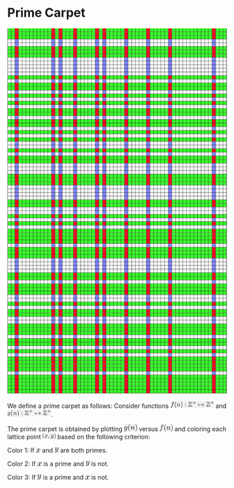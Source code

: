 Prime Carpet
============

<img style="float: middle" src="https://raw.githubusercontent.com/sivaramambikasaran/PrimeCarpet/master/images/PC8.png" />

We define a prime carpet as follows: Consider functions <img style="float: middle" src="https://raw.githubusercontent.com/sivaramambikasaran/PrimeCarpet/master/images/PC1.png" width = "100" /> and <img style="float: middle" src="https://raw.githubusercontent.com/sivaramambikasaran/PrimeCarpet/master/images/PC2.png" width = "100" />.

The prime carpet is obtained by plotting <img style="float: middle" src="https://raw.githubusercontent.com/sivaramambikasaran/PrimeCarpet/master/images/PC3.png" width = "30" /> versus <img style="float: middle" src="https://raw.githubusercontent.com/sivaramambikasaran/PrimeCarpet/master/images/PC4.png" width = "30" /> and coloring each lattice point <img style="float: middle" src="https://raw.githubusercontent.com/sivaramambikasaran/PrimeCarpet/master/images/PC5.png" width = "30" /> based on the following criterion:

Color 1: If <img style="float: middle" src="https://raw.githubusercontent.com/sivaramambikasaran/PrimeCarpet/master/images/PC6.png" width = "10" /> and <img style="float: middle" src="https://raw.githubusercontent.com/sivaramambikasaran/PrimeCarpet/master/images/PC7.png" width = "9" /> are both primes.

Color 2: If <img style="float: middle" src="https://raw.githubusercontent.com/sivaramambikasaran/PrimeCarpet/master/images/PC6.png" width = "10" /> is a prime and <img style="float: middle" src="https://raw.githubusercontent.com/sivaramambikasaran/PrimeCarpet/master/images/PC7.png" width = "9" /> is not.

Color 3: If <img style="float: middle" src="https://raw.githubusercontent.com/sivaramambikasaran/PrimeCarpet/master/images/PC7.png" width = "9" /> is a prime and <img style="float: middle" src="https://raw.githubusercontent.com/sivaramambikasaran/PrimeCarpet/master/images/PC6.png" width = "10" /> is not.